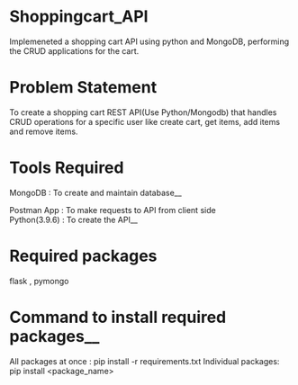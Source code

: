# Shoppingcart_API
Implemeneted a shopping cart API using python and MongoDB, performing the CRUD applications for the cart.

# Problem Statement
To create a shopping cart REST API(Use Python/Mongodb) that handles CRUD operations for a specific user like create cart, get items, add items and remove items.

# Tools Required
MongoDB : To create and maintain database__

Postman App : To make requests to API from client side<br />
Python(3.9.6) : To create the API__

# Required packages
flask , pymongo 


# Command to install required packages__
All packages at once :
pip install -r requirements.txt
Individual packages: 
 pip install <package_name>









